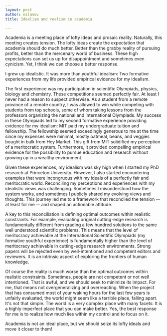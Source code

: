 ```yaml
---
layout: post
author: nslavov
title: Idealism and realism in academia

---
```




Academia is a meeting place of lofty ideas and prosaic reality. Naturally, this meeting creates tension. The lofty ideas create the expectation that academia should do much better. Better than the grabby reality of pursuing profits, better than the mercenary world of business. These high expectations can set us up for disappointment and sometimes even cynicism. Yet, I think we can choose a better response.


I grew up idealistic. It was more than youthful idealism: Two formative experiences from my life provided empirical evidence for my idealism.


The first experience was my participation in scientific Olympiads, physics, biology and chemistry. These competitions seemed perfectly fair. At least I never had a reason to suspect otherwise. As a student from a remote province of a remote country, I was allowed to win while competing with students from top schools, some of whom taking lessons from the professors organizing the national and international Olympiads. My success in these Olympiads led to my second formative experience providing evidence for my idealism: MIT paid my undergraduate tuition and fellowship. The fellowship seemed exceedingly generous to me at the time since my expenses were minimal, mostly oatmeal, beans, and veggies bought in bulk from Hey Market. This gift from MIT solidified my perception of a meritocratic system. Furthermore, it provided compelling empirical evidence for the possibility to pursue education and research without growing up in a wealthy environment.


Given these experiences, my idealism was sky high when I started my PhD research at Princeton University. However, I also started encountering examples that were incongruous with my ideals of a perfectly fair and meritocratic world. Reconciling my perceptions and experiences with my idealistic views was challenging. Sometimes I misunderstood how the system works, and sometimes I publicly shared my evolving views and thoughts. This journey led me to a framework that reconciled the tension -- at least for me -- and shaped an actionable attitude.


A key to this reconciliation is defining optimal outcomes within realistic constraints. For example, evaluating original cutting-edge research is fundamentally different from grading a few hundred solutions to the same well understood scientific problems. This means that the level of meritocracy achievable at the International Scientific Olympiads (my formative youthful experience) is fundamentally higher than the level of meritocracy achievable in cutting-edge research environments. Strong papers will be rejected even by well-intentioned and competent editors and reviewers. It is an intrinsic aspect of exploring the frontiers of human knowledge.


Of course the reality is much worse than the optimal outcomes within realistic constraints. Sometimes, people are not competent or not well intentioned. That is awful, and we should seek to minimize its impact. For me, that means not overgeneralizing and overreacting. When the project that has consumed most of your waking hours for the last few years is unfairly evaluated, the world might seem like a terrible place, falling apart. It's not that simple. The world is a very complex place with many facets: It is a highly imperfect place that you can make better. Yes, the best response for me is to realize how much lies within my control and to focus on it.

Academia is not an ideal place, but we should seize its lofty ideals and move it closer to them!    
